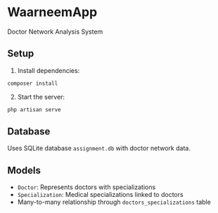# WaarneemApp

Doctor Network Analysis System

## Setup

1. Install dependencies:
```bash
composer install
```

2. Start the server:
```bash
php artisan serve
```

## Database

Uses SQLite database `assignment.db` with doctor network data.

## Models

- `Doctor`: Represents doctors with specializations
- `Specialization`: Medical specializations linked to doctors
- Many-to-many relationship through `doctors_specializations` table
